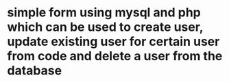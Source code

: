  # simple form using mysql and php which can be used to create user, update existing user for certain user from code and delete a user from the database 
